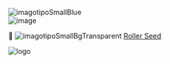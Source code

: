 ![imagotipoSmallBlue](https://github.com/user-attachments/assets/c4836d07-a4bf-4346-ac4e-9ec9f4f9f7ed)</br>
![image](https://github.com/user-attachments/assets/3213888e-c373-49a7-8219-1df184119979)</br>

🚀 ![imagotipoSmallBgTransparent](https://github.com/user-attachments/assets/0df34f3a-c841-40e4-a6e7-c14f20fc017e)
[Roller Seed](https://design-landing-page-five.vercel.app)</br>

![logo](https://github.com/user-attachments/assets/e3700ad9-960f-4a19-ab11-24898b8d33ae)</br>
